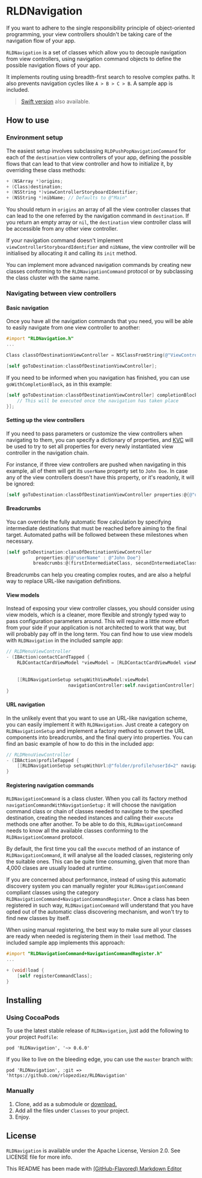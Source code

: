 # RLDNavigation

If you want to adhere to the single responsibility principle of object-oriented programming, your view controllers shouldn't be taking care of the navigation flow of your app.

`RLDNavigation` is a set of classes which allow you to decouple navigation from view controllers, using navigation command objects to define the possible navigation flows of your app.

It implements routing using breadth-first search to resolve complex paths. It also prevents navigation cycles like `A > B > C > B`. A sample app is included.

> [Swift version](https://github.com/rlopezdiez/RLDNavigationSwift) also available.

## How to use

### Environment setup

The easiest setup involves subclassing `RLDPushPopNavigationCommand` for each of the `destination` view controllers of your app, defining the possible flows that can lead to that view controller and how to initialize it, by overriding these class methods: 

```objectivec
+ (NSArray *)origins;
+ (Class)destination;
+ (NSString *)viewControllerStoryboardIdentifier;
+ (NSString *)nibName; // Defaults to @"Main"
```

You should return in `origins` an array of all the view controller classes that can lead to the one referred by the navigation command in `destination`. If you return an empty array or `nil`, the `destination` view controller class will be accessible from any other view controller.

If your navigation command doesn't implement `viewControllerStoryboardIdentifier` and `nibName`, the view controller will be initialised by allocating it and calling its `init` method.

You can implement more advanced navigation commands by creating new classes conforming to the `RLDNavigationCommand` protocol or by subclassing the class cluster with the same name.

### Navigating between view controllers

#### Basic navigation

Once you have all the navigation commands that you need, you will be able to easily navigate from one view controller to another:

```objectivec
#import "RLDNavigation.h"
...

Class classOfDestinationViewController = NSClassFromString(@"ViewControllerClass");

[self goToDestination:classOfDestinationViewController];

```

If you need to be informed when you navigation has finished, you can use `goWithCompletionBlock`, as in this example:
```objectivec
[self goToDestination:classOfDestinationViewController] completionBlock:^{
    // This will be executed once the navigation has taken place
}];
```

#### Setting up the view controllers

If you need to pass parameters or customize the view controllers when navigating to them, you can specify a dictionary of properties, and [KVC](https://developer.apple.com/library/ios/documentation/Cocoa/Conceptual/KeyValueCoding/Articles/BasicPrinciples.html#//apple_ref/doc/uid/20002170-178791) will be used to try to set all properties for every newly instantiated view controller in the navigation chain. 

For instance, if three view controllers are pushed when navigating in this example, all of them will get its `userName` property set to `John Doe`. In case any of the view controllers doesn't have this property, or it's readonly, it will be ignored:

```objectivec
[self goToDestination:classOfDestinationViewController properties:@{@"userName" : @"John Doe"}];
```

#### Breadcrumbs

You can override the fully automatic flow calculation by specifying intermediate destinations that must be reached before aiming to the final target. Automated paths will be followed between these milestones when necessary.

```objectivec
[self goToDestination:classOfDestinationViewController
           properties:@{@"userName" : @"John Doe"}
          breadcrumbs:@(firstIntermediateClass, secondIntermediateClass)];
```

Breadcrumbs can help you creating complex routes, and are also a helpful way to replace URL-like navigation definitions.

#### View models

Instead of exposing your view controller classes, you should consider using view models, which is a cleaner, more flexible and strongly typed way to pass configuration parameters around. This will require a little more effort from your side if your application is not architected to work that way, but will probably pay off in the long term. You can find how to use view models with `RLDNavigation` in the included sample app:
```objectivec
// RLDMenuViewController
- (IBAction)contactCardTapped {
    RLDContactCardViewModel *viewModel = [RLDContactCardViewModel viewModelWithName:@"John"
                                                                            surname:@"Doe"
                                                                              email:@"john.doe@example.com"];
    [[RLDNavigationSetup setupWithViewModel:viewModel
                       navigationController:self.navigationController] go];
}
```

#### URL navigation

In the unlikely event that you want to use an URL-like navigation scheme, you can easily implement it with `RLDNavigation`. Just create a category on `RLDNavigationSetup` and implement a factory method to convert the URL components into breadcrumbs, and the final query into properties. You can find an basic example of how to do this in the included app:

```objectivec
// RLDMenuViewController
- (IBAction)profileTapped {
    [[RLDNavigationSetup setupWithUrl:@"folder/profile?userId=2" navigationController:self.navigationController] go];
}
```

#### Registering navigation commands

`RLDNavigationCommand` is a class cluster. When you call its factory method `navigationCommandWithNavigationSetup:` it will choose the navigation command class or chain of classes needed to navigate to the specified destination, creating the needed instances and calling their `execute` methods one after another. To be able to do this, `RLDNavigationCommand` needs to know all the available classes conforming to the `RLDNavigationCommand` protocol.

By default, the first time you call the `execute` method of an instance of `RLDNavigationCommand`, it will analyse all the loaded classes, registering only the suitable ones. This can be quite time consuming, given that more than 4,000 clases are usually loaded at runtime.

If you are concerned about performance, instead of using this automatic discovery system you can manually register your `RLDNavigationCommand` compliant classes using the category `RLDNavigationCommand+NavigationCommandRegister`. Once a class has been registered in such way, `RLDNavigationCommand` will understand that you have opted out of the automatic class discovering mechanism, and won't try to find new classes by itself. 

When using manual registering, the best way to make sure all your classes are ready when needed is registering them in their `load` method. The included sample app implements this approach:

```objectivec
#import "RLDNavigationCommand+NavigationCommandRegister.h"
...

+ (void)load {
    [self registerCommandClass];
}

```

## Installing

### Using CocoaPods

To use the latest stable release of `RLDNavigation`, just add the following to your project `Podfile`:

```
pod 'RLDNavigation', '~> 0.6.0' 
```

If you like to live on the bleeding edge, you can use the `master` branch with:

```
pod 'RLDNavigation', :git => 'https://github.com/rlopezdiez/RLDNavigation'
```

### Manually

1. Clone, add as a submodule or [download.](https://github.com/rlopezdiez/RLDNavigation/zipball/master)
2. Add all the files under `Classes` to your project.
3. Enjoy.

## License

`RLDNavigation` is available under the Apache License, Version 2.0. See LICENSE file for more info.

This README has been made with [(GitHub-Flavored) Markdown Editor](http://jbt.github.io/markdown-editor)